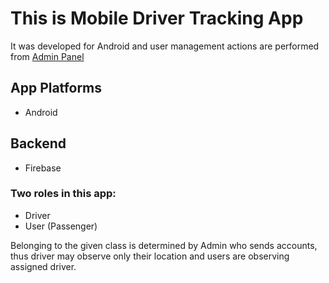 # This is Mobile Driver Tracking App
It was developed for Android and user management actions are performed from [Admin Panel](https://github.com/bodevone/admin-panel)

## App Platforms
* Android

## Backend
* Firebase

### Two roles in this app:
* Driver
* User (Passenger)

Belonging to the given class is determined by Admin who sends accounts, thus driver may observe only their location and users are observing assigned driver.
